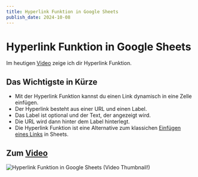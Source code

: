 ```yaml
---
title: Hyperlink Funktion in Google Sheets
publish_date: 2024-10-08
---
```


# Hyperlink Funktion in Google Sheets

Im heutigen [Video](https://youtu.be/7f5ik_tBTGQ) zeige ich dir Hyperlink Funktion. 

## Das Wichtigste in Kürze

- Mit der Hyperlink Funktion kannst du einen Link dynamisch in eine Zelle einfügen.
- Der Hyperlink besteht aus einer URL und einen Label.
- Das Label ist optional und der Text, der angezeigt wird.
- Die URL wird dann hinter dem Label hinterlegt.
- Die Hyperlink Funktion ist eine Alternative zum klassichen [Einfügen eines Links](https://youtu.be/9Qn5Xf63keM) in Sheets.

## Zum [Video](https://youtu.be/7f5ik_tBTGQ)

![Hyperlink Funktion in Google Sheets (Video Thumbnail!)](../../thumbnails/Fertig645.png "Hyperlink Funktion in Google Sheets (Video Thumbnail!)")